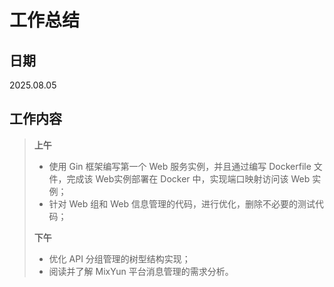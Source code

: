 # **工作总结**

## 日期

2025.08.05

## 工作内容

> **上午**
>
> - 使用 Gin 框架编写第一个 Web 服务实例，并且通过编写 Dockerfile 文件，完成该 Web实例部署在 Docker 中，实现端口映射访问该 Web 实例；
> - 针对 Web 组和 Web 信息管理的代码，进行优化，删除不必要的测试代码；
>
> **下午**
>
> - 优化 API 分组管理的树型结构实现；
> - 阅读并了解 MixYun 平台消息管理的需求分析。

